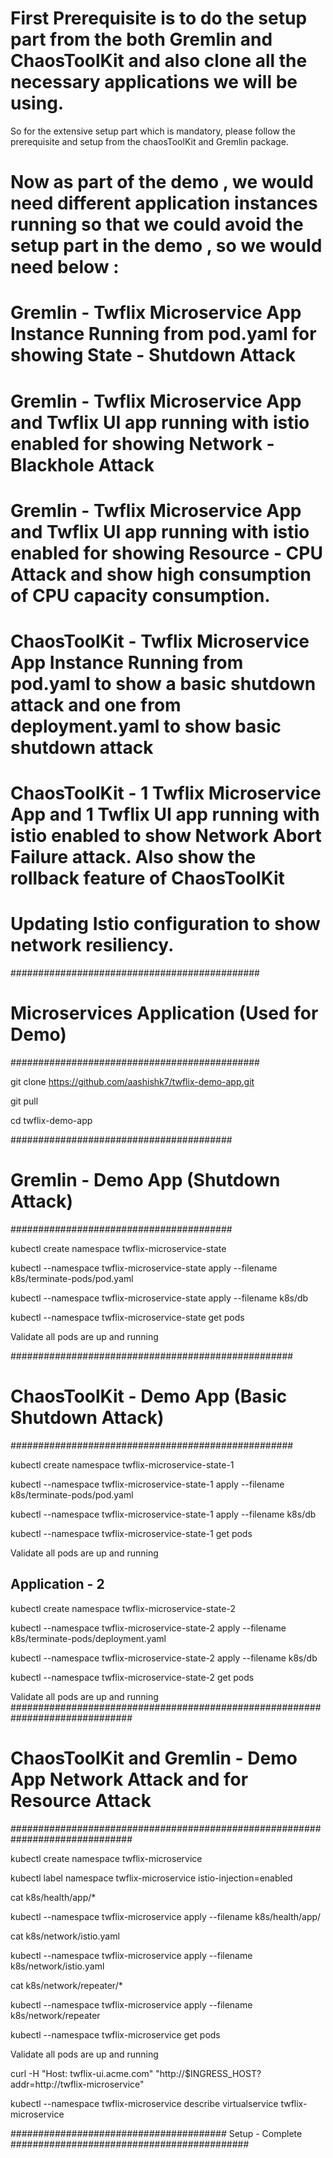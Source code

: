 # First Prerequisite is to do the setup part from the both Gremlin and ChaosToolKit and also clone all the necessary applications we will be using.

So for the extensive setup part which is mandatory, please follow the prerequisite and setup from the chaosToolKit and Gremlin package.

# Now as part of the demo , we would need different application instances running so that we could avoid the setup part in the demo , so we would need below :
# Gremlin - Twflix Microservice App Instance Running from pod.yaml for showing State - Shutdown Attack
# Gremlin - Twflix Microservice App and Twflix UI app running with istio enabled for showing Network - Blackhole Attack
# Gremlin - Twflix Microservice App and Twflix UI app running with istio enabled for showing Resource - CPU Attack and show high consumption of CPU capacity consumption.
# ChaosToolKit - Twflix Microservice App Instance Running from pod.yaml to show a basic shutdown attack and one from deployment.yaml to show basic shutdown attack
# ChaosToolKit - 1 Twflix Microservice App and 1 Twflix UI app running with istio enabled to show Network Abort Failure attack. Also show the rollback feature of ChaosToolKit
# Updating Istio configuration to show network resiliency.


#############################################
# Microservices Application (Used for Demo) #
#############################################

git clone https://github.com/aashishk7/twflix-demo-app.git

git pull

cd twflix-demo-app

########################################
# Gremlin - Demo App (Shutdown Attack) #
########################################

kubectl create namespace twflix-microservice-state

kubectl --namespace twflix-microservice-state apply --filename k8s/terminate-pods/pod.yaml

kubectl --namespace twflix-microservice-state apply --filename k8s/db

kubectl --namespace twflix-microservice-state get pods

Validate all pods are up and running

###################################################
# ChaosToolKit - Demo App (Basic Shutdown Attack) #
###################################################

kubectl create namespace twflix-microservice-state-1

kubectl --namespace twflix-microservice-state-1 apply --filename k8s/terminate-pods/pod.yaml

kubectl --namespace twflix-microservice-state-1 apply --filename k8s/db

kubectl --namespace twflix-microservice-state-1 get pods

Validate all pods are up and running

## Application - 2

kubectl create namespace twflix-microservice-state-2

kubectl --namespace twflix-microservice-state-2 apply --filename k8s/terminate-pods/deployment.yaml

kubectl --namespace twflix-microservice-state-2 apply --filename k8s/db

kubectl --namespace twflix-microservice-state-2 get pods

Validate all pods are up and running
##############################################################################
# ChaosToolKit and Gremlin - Demo App Network Attack and for Resource Attack #
##############################################################################

kubectl create namespace twflix-microservice

kubectl label namespace twflix-microservice istio-injection=enabled

cat k8s/health/app/*

kubectl --namespace twflix-microservice apply --filename k8s/health/app/

cat k8s/network/istio.yaml

kubectl --namespace twflix-microservice apply --filename k8s/network/istio.yaml

cat k8s/network/repeater/*

kubectl --namespace twflix-microservice apply --filename k8s/network/repeater

kubectl --namespace twflix-microservice get pods

Validate all pods are up and running

curl -H "Host: twflix-ui.acme.com" "http://$INGRESS_HOST?addr=http://twflix-microservice"

kubectl --namespace twflix-microservice describe virtualservice twflix-microservice


####################################### Setup - Complete ###########################################




